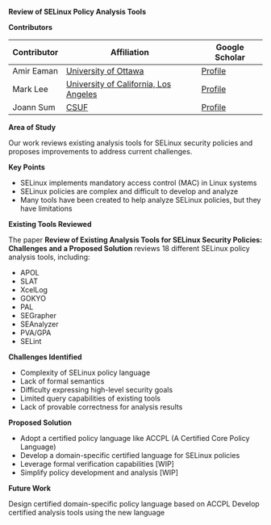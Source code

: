 **Review of SELinux Policy Analysis Tools**

**Contributors**

| Contributor | Affiliation                                                                                         | Google Scholar                                                          |
| ----------- | --------------------------------------------------------------------------------------------------- | ----------------------------------------------------------------------- |
| Amir Eaman  | [University of Ottawa](https://www.uottawa.ca/en) | [Profile](https://scholar.google.com/citations?user=4GTciD8AAAAJ&hl=en) |
| Mark Lee    | [University of California, Los Angeles](https://ucla.edu/)                                          | [Profile](https://www.linkedin.com/in/shinyoung-mark-lee-a502bb1b8/)    |
| Joann Sum   | [CSUF](https://www.fullerton.edu/)                                              | [Profile](https://www.linkedin.com/in/joann-s-5a585a1ba/)               |

**Area of Study**

Our work reviews existing analysis tools for SELinux security policies and proposes improvements to address current challenges.

**Key Points**

- SELinux implements mandatory access control (MAC) in Linux systems
- SELinux policies are complex and difficult to develop and analyze
- Many tools have been created to help analyze SELinux policies, but they have limitations

**Existing Tools Reviewed**

The paper **Review of Existing Analysis Tools for SELinux Security Policies: Challenges and a Proposed Solution** reviews 18 different SELinux policy analysis tools, including:

- APOL
- SLAT
- XcelLog
- GOKYO
- PAL
- SEGrapher
- SEAnalyzer
- PVA/GPA
- SELint

**Challenges Identified**

- Complexity of SELinux policy language
- Lack of formal semantics
- Difficulty expressing high-level security goals
- Limited query capabilities of existing tools
- Lack of provable correctness for analysis results

**Proposed Solution**

- Adopt a certified policy language like ACCPL (A Certified Core Policy Language)
- Develop a domain-specific certified language for SELinux policies
- Leverage formal verification capabilities [WIP]
- Simplify policy development and analysis [WIP]

**Future Work**

Design certified domain-specific policy language based on ACCPL
Develop certified analysis tools using the new language